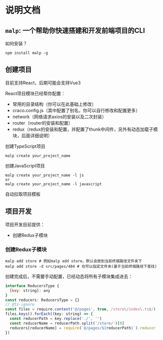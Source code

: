 # 说明文档
## `malp`: 一个帮助你快速搭建和开发前端项目的CLI

如何安装？

```shell
npm install malp -g
```

## 创建项目

目前支持React，后期可能会支持Vue3

React项目模块已经帮你配置：

* 常用的目录结构（你可以在此基础上修改）
* craco.config.js（其中配置了别名，你可以自行修改和配置更多）
* network（网络请求axios的安装以及二次封装）
* router（router的安装和配置）
* redux（redux的安装和配置，并配置了thunk中间件，另外有动态加载子模块，后面详细说明）

创建TypeScript项目

```shell
malp create your_project_name
```

创建JavaScript项目

```shell
malp create your_project_name -l js
or
malp create your_project_name -l javascript
```

自动拉取项目模板



## 项目开发

项目开发目前提供：

* 创建Redux子模块

### 创建Redux子模块

```shell
malp add store # 例如malp add store，默认会放到当前终端路径文件夹下
malp add store -d src/pages/404 # 也可以指定文件夹(基于当前终端路径下查找)
```

创建完成后，不需要手动配置，已经动态将所有子模块集成进去：

```js
interface ReducersType {
  [key: string]: any
}
const reducers: ReducersType = {}
// @ts-ignore
const files = require.context('@/pages', true, /store\/index\.ts$/)
files.keys().forEach((key: string) => {
  const reducerPath = key.replace('./', '')
  const reducerName = reducerPath.split('/store/')[0]
  reducers[reducerName] = require(`@/pages/${reducerPath}`).reducer
})
```

